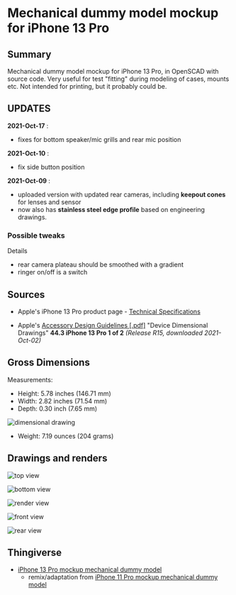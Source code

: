 Mechanical dummy model mockup for iPhone 13 Pro
===============================================

Summary
-------

Mechanical dummy model mockup for iPhone 13 Pro, in OpenSCAD with source code. Very useful for test "fitting" during modeling of cases, mounts etc. Not intended for printing, but it probably could be.

UPDATES
-------

**2021-Oct-17** :

-	fixes for bottom speaker/mic grills and rear mic position

**2021-Oct-10** :

-	fix side button position

**2021-Oct-09** :

-	uploaded version with updated rear cameras, including **keepout cones** for lenses and sensor
-	now also has **stainless steel edge profile** based on engineering drawings.

### Possible tweaks

Details

-	rear camera plateau should be smoothed with a gradient
-	ringer on/off is a switch

Sources
-------

-	Apple's iPhone 13 Pro product page - [Technical Specifications](https://www.apple.com/iphone-13-pro/specs/)

-	Apple's [Accessory Design Guidelines [.pdf]](https://developer.apple.com/accessories/Accessory-Design-Guidelines.pdf) "Device Dimensional Drawings" **44.3 iPhone 13 Pro 1 of 2** *(Release R15, downloaded 2021-Oct-02)*

Gross Dimensions
----------------

Measurements:

-	Height: 5.78 inches (146.71 mm)
-	Width: 2.82 inches (71.54 mm)
-	Depth: 0.30 inch (7.65 mm)

![dimensional drawing](img/dimensions_iphone_13_pro__screenshot.png)

-	Weight: 7.19 ounces (204 grams)

Drawings and renders
--------------------

![top view](img/iphone_13_pro_top_view.png)

![bottom view](img/iphone_13_pro_bottom_view.png)

![render view](img/iphone_13_pro_render_view.png)

![front view](img/iphone_13_pro_front_view.png)

![rear view](img/iphone_13_pro_rear_view.png)

Thingiverse
-----------

-	[iPhone 13 Pro mockup mechanical dummy model](https://www.thingiverse.com/thing:4980345/)
	-	remix/adaptation from [iPhone 11 Pro mockup mechanical dummy model](https://www.thingiverse.com/thing:3865803/)
